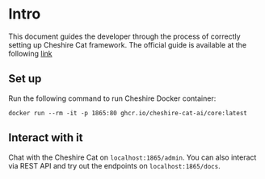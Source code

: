 # Intro

This document guides the developer through the process of correctly setting up Cheshire Cat framework.
The official guide is available at the following [link](https://github.com/cheshire-cat-ai/core)

## Set up

Run the following command to run Cheshire Docker container:

`docker run --rm -it -p 1865:80 ghcr.io/cheshire-cat-ai/core:latest`


## Interact with it

Chat with the Cheshire Cat on `localhost:1865/admin`.
You can also interact via REST API and try out the endpoints on `localhost:1865/docs`.